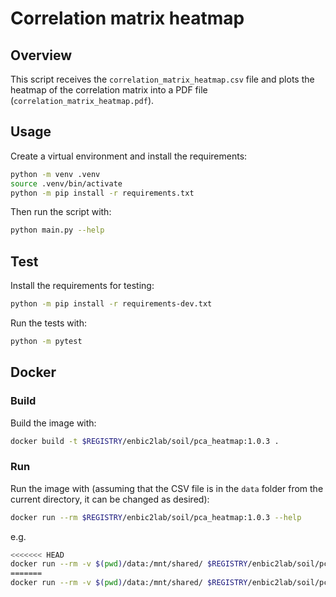 # Correlation matrix heatmap

## Overview
This script receives the `correlation_matrix_heatmap.csv` file and plots the heatmap of the correlation matrix into a PDF file (`correlation_matrix_heatmap.pdf`).

## Usage
Create a virtual environment and install the requirements:

```sh
python -m venv .venv
source .venv/bin/activate
python -m pip install -r requirements.txt
```

Then run the script with:
```sh
python main.py --help
```

## Test
Install the requirements for testing:
```sh
python -m pip install -r requirements-dev.txt
```
Run the tests with:

```sh
python -m pytest
```
## Docker

### Build
Build the image with:

```sh
docker build -t $REGISTRY/enbic2lab/soil/pca_heatmap:1.0.3 .
```

### Run
Run the image with (assuming that the CSV file is in the `data` folder from the current directory, it can be changed as desired):

```sh
docker run --rm $REGISTRY/enbic2lab/soil/pca_heatmap:1.0.3 --help
```

e.g.
```sh
<<<<<<< HEAD
docker run --rm -v $(pwd)/data:/mnt/shared/ $REGISTRY/enbic2lab/soil/pca_heatmap:1.0.3 --filepath "/mnt/shared/PCA_plot.csv" --delimiter ";"
=======
docker run --rm -v $(pwd)/data:/mnt/shared/ $REGISTRY/enbic2lab/soil/pca_heatmap:1.0.1 --filepath "/mnt/shared/PCA_plot.csv" --delimiter ";"
```
